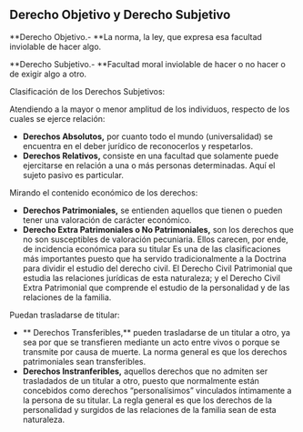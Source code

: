 ## Derecho Objetivo y Derecho Subjetivo


**Derecho Objetivo.- **La norma, la ley, que expresa esa facultad inviolable de hacer algo.

**Derecho Subjetivo.- **Facultad moral inviolable de hacer o no hacer o de exigir algo a otro.

Clasificación de los Derechos Subjetivos:

Atendiendo a la mayor o menor amplitud de los individuos, respecto de los cuales se ejerce relación:

-	**Derechos Absolutos,** por cuanto todo el mundo (universalidad) se encuentra en el deber jurídico de reconocerlos y respetarlos.
-	**Derechos Relativos,** consiste en una facultad que solamente puede ejercitarse en relación a una o más personas determinadas. Aquí el sujeto pasivo es particular.

Mirando el contenido económico  de los derechos:

-	**Derechos Patrimoniales,** se entienden aquellos que tienen o pueden tener una valoración de carácter económico.
-	**Derecho Extra Patrimoniales o No Patrimoniales,** son los derechos que no son susceptibles de valoración pecuniaria. Ellos carecen, por ende, de incidencia económica para su titular
Es una de las clasificaciones más importantes puesto que ha servido tradicionalmente a la Doctrina para dividir el estudio del derecho civil. El Derecho Civil Patrimonial que estudia las relaciones jurídicas de esta naturaleza; y el Derecho Civil Extra Patrimonial que comprende el estudio de la personalidad y de las relaciones de la familia.

Puedan trasladarse de titular:

- **	Derechos Transferibles,** pueden trasladarse de un titular a otro, ya sea por que se transfieren mediante un acto entre vivos o porque se transmite por causa de muerte. La norma general es que los derechos patrimoniales sean transferibles.
-	**Derechos Instranferibles,** aquellos derechos que no admiten ser trasladados de un titular a otro, puesto que normalmente están concebidos como derechos “personalísimos” vinculados íntimamente a la persona de su titular. La regla general es que los derechos de la personalidad y surgidos de las relaciones de la familia sean de esta naturaleza.

